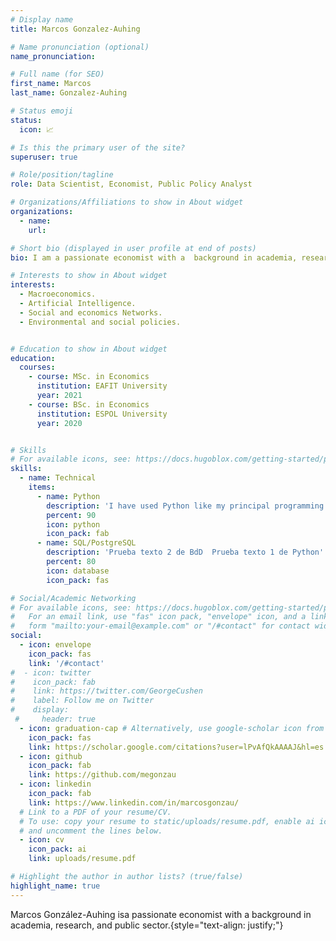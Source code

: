 ```yaml
---
# Display name
title: Marcos Gonzalez-Auhing

# Name pronunciation (optional)
name_pronunciation: 

# Full name (for SEO)
first_name: Marcos
last_name: Gonzalez-Auhing

# Status emoji
status:
  icon: 📈

# Is this the primary user of the site?
superuser: true

# Role/position/tagline
role: Data Scientist, Economist, Public Policy Analyst 

# Organizations/Affiliations to show in About widget
organizations:
  - name: 
    url: 

# Short bio (displayed in user profile at end of posts)
bio: I am a passionate economist with a  background in academia, research, and public sector. At the Ministry of Economy and Finance, I played a key role in the development of green financial tools. Additionally, I have extensive experience in handling large databases. My expertise spans research using DSGE and CGE models, and the use of Machine Learning for macroeconomic forecasts. I possess advanced skills in Python, Spark, and SQL/PostgreSQL, and I have led teams as a Technical General Coordinator and National Director of Real Sector Policies.

# Interests to show in About widget
interests:
  - Macroeconomics.
  - Artificial Intelligence.
  - Social and economics Networks.
  - Environmental and social policies. 


# Education to show in About widget
education:
  courses:
    - course: MSc. in Economics
      institution: EAFIT University
      year: 2021
    - course: BSc. in Economics
      institution: ESPOL University
      year: 2020


# Skills
# For available icons, see: https://docs.hugoblox.com/getting-started/page-builder/#icons
skills:
  - name: Technical
    items:
      - name: Python
        description: 'I have used Python like my principal programming language since I was the middle of my undergraduate degree (2018). I use Python for Data Sciences, Machine Learning, and Econometrics.  '
        percent: 90
        icon: python
        icon_pack: fab
      - name: SQL/PostgreSQL
        description: 'Prueba texto 2 de BdD  Prueba texto 1 de Python'
        percent: 80
        icon: database
        icon_pack: fas

# Social/Academic Networking
# For available icons, see: https://docs.hugoblox.com/getting-started/page-builder/#icons
#   For an email link, use "fas" icon pack, "envelope" icon, and a link in the
#   form "mailto:your-email@example.com" or "/#contact" for contact widget.
social:
  - icon: envelope
    icon_pack: fas
    link: '/#contact'
#  - icon: twitter
#    icon_pack: fab
#    link: https://twitter.com/GeorgeCushen
#    label: Follow me on Twitter
#    display:
 #     header: true
  - icon: graduation-cap # Alternatively, use google-scholar icon from ai icon pack
    icon_pack: fas
    link: https://scholar.google.com/citations?user=lPvAfQkAAAAJ&hl=es
  - icon: github
    icon_pack: fab
    link: https://github.com/megonzau
  - icon: linkedin
    icon_pack: fab
    link: https://www.linkedin.com/in/marcosgonzau/
  # Link to a PDF of your resume/CV.
  # To use: copy your resume to static/uploads/resume.pdf, enable ai icons in params.yaml,
  # and uncomment the lines below.
  - icon: cv
    icon_pack: ai
    link: uploads/resume.pdf

# Highlight the author in author lists? (true/false)
highlight_name: true
---
```


Marcos González-Auhing isa passionate economist with a  background in academia, research, and public sector.{style="text-align: justify;"}
